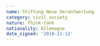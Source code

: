 ```yaml
---
name: Stiftung Neue Verantwortung
category: civil_society
nature: Think-tank
nationality: Allemagne
date_signed: '2018-11-12'
---
```

    
